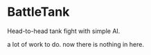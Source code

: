 # BattleTank
Head-to-head tank fight with simple AI.

a lot of work to do. now there is nothing in here.